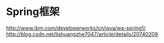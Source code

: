 # Spring框架
http://www.ibm.com/developerworks/cn/java/wa-spring1/
http://blog.csdn.net/lishuangzhe7047/article/details/20740209